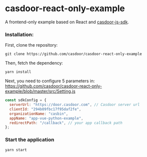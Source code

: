 # casdoor-react-only-example

A frontend-only example based on React and [casdoor-js-sdk](https://github.com/casdoor/casdoor-js-sdk).

### Installation:

First, clone the repository:

```shell
git clone https://github.com/casdoor/casdoor-react-only-example
```

Then, fetch the dependency:

```shell
yarn install
```

Next, you need to configure 5 parameters in: https://github.com/casdoor/casdoor-react-only-example/blob/master/src/Setting.js

```js
const sdkConfig = {
  serverUrl: "https://door.casdoor.com", // Casdoor server url
  clientId: "294b09fbc17f95daf2fe",
  organizationName: "casbin",
  appName: "app-vue-python-example",
  redirectPath: "/callback", // your app callback path
};
```

### Start the application

```shell
yarn start
```
